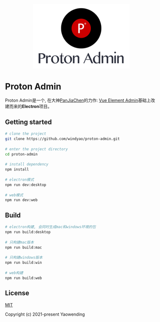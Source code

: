 <p align="center">
  <img width="320" src="https://github.com/windyao/proton-admin/blob/master/title.png">
</p>

# Proton Admin

Proton Admin是一个, 在大神[PanJiaChen](https://github.com/PanJiaChen)的力作: [Vue Element Admin](https://github.com/PanJiaChen/vue-element-admin)基础上改建而来的**Electron**项目。

## Getting started

```bash
# clone the project
git clone https://github.com/windyao/proton-admin.git

# enter the project directory
cd proton-admin

# install dependency
npm install

# electron模式
npm run dev:desktop

# web模式
npm run dev:web
```

## Build

```bash
# electron构建, 会同时生成mac和windows环境的包
npm run build:desktop

# 只构建mac版本
npm run build:mac

# 只构建windows版本
npm run build:win

# web构建
npm run build:web
```

## License

[MIT](https://github.com/windyao/proton-admin/blob/master/LICENSE)

Copyright (c) 2021-present Yaowending
